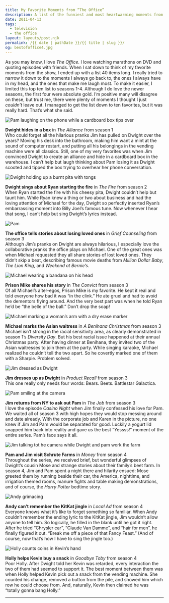 ```yaml
---
title: My Favorite Moments from “The Office”
description: A list of the funniest and most heartwarming moments from The Office.
date: 2011-04-13
tags: 
  - television
  - the office
layout: layouts/post.njk
permalink: /{{ date | pathDate }}/{{ title | slug }}/
og: bestofoffice4.jpg
---
```


As you may know, I love _The Office_. I love watching marathons on DVD and quoting episodes with friends. When I sat down to think of my favorite moments from the show, I ended up with a list 40 items long. I really tried to narrow it down to the moments I always go back to, the ones I always have in my head, and the ones that make me laugh most. To make it easier, I limited this top ten list to seasons 1-4. Although I do love the newer seasons, the first four were absolute gold. I’m positive many will disagree on these, but trust me, there were plenty of moments I thought I just _couldn’t_ leave out. I managed to get the list down to ten favorites, but it was really hard. That’s what she said.

![Pam laughing on the phone while a cardboard box tips over](/img/bestofoffice1.jpg)

**Dwight hides in a box** in _The Alliance_ from season 1  
Who could forget all the hilarious pranks Jim has pulled on Dwight over the years? Moving his desk into the bathroom, making him want a mint at the sound of computer restart, and putting all his belongings in the vending machine were all classics. Still, one of my very favorites was when Jim convinced Dwight to create an alliance and hide in a cardboard box in the warehouse. I can’t help but laugh thinking about Pam losing it as Dwight scooted and tipped the box trying to overhear her phone conversation.

![Dwight holding up a burnt pita with tongs](/img/bestofoffice2.jpg)

**Dwight sings about Ryan starting the fire** in _The Fire_ from season 2  
When Ryan started the fire with his cheesy pita, Dwight couldn’t help but taunt him. While Ryan knew a thing or two about business and had the loving attention of Michael for the day, Dwight so perfectly inserted Ryan’s embarrassing moment into Billy Joel’s famous tune. Now whenever I hear that song, I can’t help but sing Dwight’s lyrics instead.

![Pam](/img/bestofoffice3.jpg)

**The office tells stories about losing loved ones** in _Grief Counseling_ from season 3  
Although Jim’s pranks on Dwight are always hilarious, I especially love the collaborative pranks the office plays on Michael. One of the great ones was when Michael requested they all share stories of lost loved ones. They didn’t skip a beat, describing famous movie deaths from _Million Dollar Baby_, _The Lion King_, and _Weekend at Bernie’s_.

![Michael wearing a bandana on his head](/img/bestofoffice4.jpg)

**Prison Mike shares his story** in _The Convict_ from season 3  
Of all Michael’s alter-egos, Prison Mike is my favorite. He kept it real and told everyone how bad it was “in the clink.” He ate gruel and had to avoid the dementors flying around. And the very best part was when he told Ryan he’d be “the belle of the ball.” Don’t drop the soap!

![Michael marking a woman’s arm with a dry erase marker](/img/bestofoffice5.jpg)

**Michael marks the Asian waitress** in _A Benihana Christmas_ from season 3  
Michael isn’t strong in the racial sensitivity area, as clearly demonstrated in season 1’s _Diversity Day_. But his best racial issue happened at their annual Christmas party. After having dinner at Benihana, they invited two of the Asian waitresses to join them at the party. While singing karaoke, Michael realized he couldn’t tell the two apart. So he covertly marked one of them with a Sharpie. Problem solved.

![Jim dressed as Dwight](/img/bestofoffice6.jpg)

**Jim dresses up as Dwight** in _Product Recall_ from season 3  
This one really only needs four words: Bears. Beets. Battlestar Galactica.

![Pam smiling at the camera](/img/bestofoffice7.jpg)

**Jim returns from NY to ask out Pam** in _The Job_ from season 3  
I love the episode _Casino Night_ when Jim finally confessed his love for Pam. We waited all of season 3 with high hopes they would stop messing around and date already. With the corporate job and Karen in the picture, no one knew if Jim and Pam would be separated for good. Luckily a yogurt lid snapped him back into reality and gave us the best “Yessss!” moment of the entire series. Pam’s face says it all.

![Jim talking tot he camera while Dwight and pam work the farm](/img/bestofoffice8.jpg)

**Pam and Jim visit Schrute Farms** in _Money_ from season 4  
Throughout the series, we received brief, but wonderful glimpses of Dwight’s cousin Mose and strange stories about their family’s beet farm. In season 4, Jim and Pam spent a night there and hilarity ensued: Mose greeted them by running beside their car, the America, nighttime, and irrigation themed rooms, manure fights and table making demonstrations, and of course, the _Harry Potter_ bedtime story.

![Andy grimacing](/img/bestofoffice9.jpg)

**Andy can’t remember the KitKat jingle** in _Local Ad_ from season 4  
Everyone knows what it’s like to forget something so familiar. When Andy couldn’t remember the ending lyric to the KitKat jingle, Jim wouldn’t allow anyone to tell him. So logically, he filled in the blank until he got it right. After he tried “Chrysler car”, “Claude Van Damme”, and “hair for men”, he finally figured it out. “Break me off a piece of that Fancy Feast.” (And of course, now that’s how I have to sing the jingle too.)

![Holly counts coins in Kevin’s hand](/img/bestofoffice10.jpg)

**Holly helps Kevin buy a snack** in _Goodbye Toby_ from season 4  
Poor Holly. After Dwight told her Kevin was retarded, every interaction the two of them had seemed to support it. The best moment between them was when Holly helped Kevin pick out a snack from the vending machine. She counted his change, removed a button from the pile, and showed him which row he could choose from. And, naturally, Kevin then claimed he was “totally gonna bang Holly.”

---
